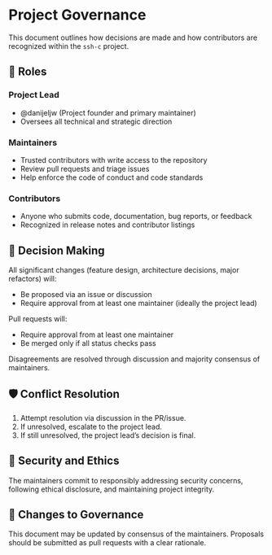 # Project Governance

This document outlines how decisions are made and how contributors are recognized within the `ssh-c` project.

## 👥 Roles

### Project Lead

- @danijeljw (Project founder and primary maintainer)
- Oversees all technical and strategic direction

### Maintainers

- Trusted contributors with write access to the repository
- Review pull requests and triage issues
- Help enforce the code of conduct and code standards

### Contributors

- Anyone who submits code, documentation, bug reports, or feedback
- Recognized in release notes and contributor listings

## 🧭 Decision Making

All significant changes (feature design, architecture decisions, major refactors) will:

- Be proposed via an issue or discussion
- Require approval from at least one maintainer (ideally the project lead)

Pull requests will:

- Require approval from at least one maintainer
- Be merged only if all status checks pass

Disagreements are resolved through discussion and majority consensus of maintainers.

## 🛡️ Conflict Resolution

1. Attempt resolution via discussion in the PR/issue.
2. If unresolved, escalate to the project lead.
3. If still unresolved, the project lead’s decision is final.

## 🔐 Security and Ethics

The maintainers commit to responsibly addressing security concerns, following ethical disclosure, and maintaining project integrity.

## 📝 Changes to Governance

This document may be updated by consensus of the maintainers. Proposals should be submitted as pull requests with a clear rationale.
